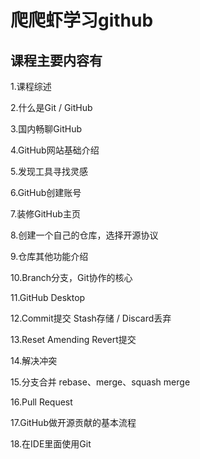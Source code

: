 # 爬爬虾学习github
## 课程主要内容有
1.课程综述 

2.什么是Git / GitHub

3.国内畅聊GitHub

4.GitHub网站基础介绍

5.发现工具寻找灵感

6.GitHub创建账号

7.装修GitHub主页

8.创建一个自己的仓库，选择开源协议

9.仓库其他功能介绍

10.Branch分支，Git协作的核心

11.GitHub Desktop

12.Commit提交 Stash存储 / Discard丢弃

13.Reset Amending Revert提交

14.解决冲突

15.分支合并 rebase、merge、squash merge

16.Pull Request

17.GitHub做开源贡献的基本流程

18.在IDE里面使用Git

